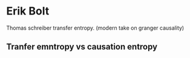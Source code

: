 # Erik Bolt

Thomas schreiber  transfer entropy. (modern take on granger causality)

## Tranfer emntropy vs causation entropy